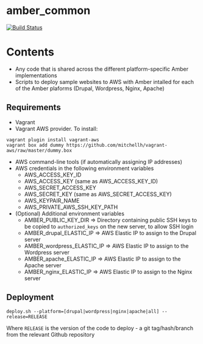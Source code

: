 amber_common
=================
[![Build Status](https://travis-ci.org/berkmancenter/amber_common.png?branch=master)](https://travis-ci.org/berkmancenter/amber_common)

# Contents

* Any code that is shared across the different platform-specific Amber implementations
* Scripts to deploy sample websites to AWS with Amber intalled for each of the Amber plaforms (Drupal, Wordpress, Nginx, Apache)

## Requirements

* Vagrant
* Vagrant AWS provider. To install:
```
vagrant plugin install vagrant-aws
vagrant box add dummy https://github.com/mitchellh/vagrant-aws/raw/master/dummy.box
```
* AWS command-line tools (if automatically assigning IP addresses)
* AWS credentials in the following environment variables
    * AWS_ACCESS_KEY_ID
    * AWS_ACCESS_KEY (same as AWS_ACCESS_KEY_ID)
    * AWS_SECRET_ACCESS_KEY
    * AWS_SECRET_KEY (same as AWS_SECRET_ACCESS_KEY)
    * AWS_KEYPAIR_NAME
    * AWS_PRIVATE_AWS_SSH_KEY_PATH
* (Optional) Additional environment variables
    * AMBER_PUBLIC_KEY_DIR => Directory containing public SSH keys to be copied to ```authorized_keys``` on the new server, to allow SSH login
    * AMBER_drupal_ELASTIC_IP => AWS Elastic IP to assign to the Drupal server
    * AMBER_wordpress_ELASTIC_IP => AWS Elastic IP to assign to the Wordpress server
    * AMBER_apache_ELASTIC_IP => AWS Elastic IP to assign to the Apache server
    * AMBER_nginx_ELASTIC_IP => AWS Elastic IP to assign to the Nginx server

## Deployment

```deploy.sh --platform=[drupal|wordpress|nginx|apache|all] --release=RELEASE```

Where ```RELEASE``` is the version of the code to deploy - a git tag/hash/branch from the relevant Github repository




